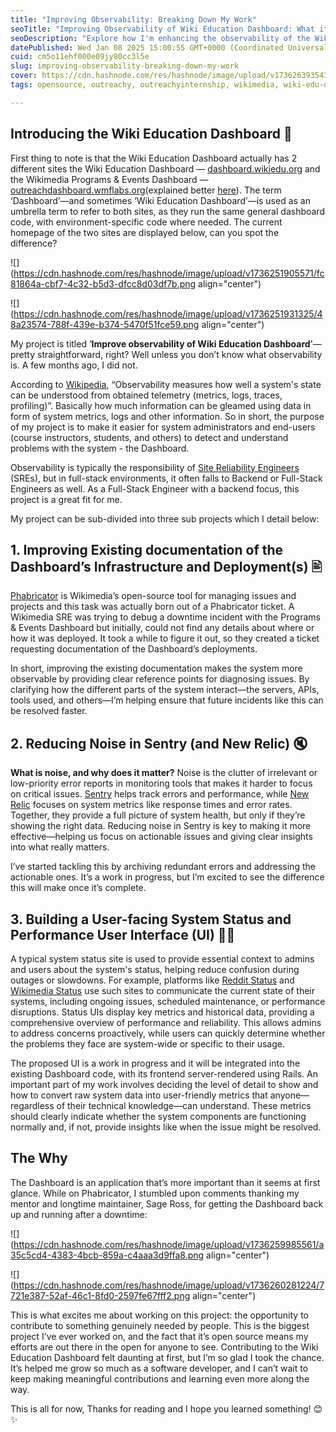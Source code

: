 ```yaml
---
title: "Improving Observability: Breaking Down My Work"
seoTitle: "Improving Observability of Wiki Education Dashboard: What it entails"
seoDescription: "Explore how I'm enhancing the observability of the Wiki Education Dashboard, from improving system monitoring to refining error handling."
datePublished: Wed Jan 08 2025 15:00:55 GMT+0000 (Coordinated Universal Time)
cuid: cm5o11ehf000e09jy80cc3l5e
slug: improving-observability-breaking-down-my-work
cover: https://cdn.hashnode.com/res/hashnode/image/upload/v1736263935435/5d08663d-9e2b-49e9-95de-631ef6b879e3.png
tags: opensource, outreachy, outreachyinternship, wikimedia, wiki-edu-dashboard

---
```


## Introducing the Wiki Education Dashboard 🔬

First thing to note is that the Wiki Education Dashboard actually has 2 different sites the Wiki Education Dashboard — [dashboard.wikiedu.org](http://dashboard.wikiedu.org) and the Wikimedia Programs & Events Dashboard — [outreachdashboard.wmflabs.org](http://outreachdashboard.wmflabs.org)(explained better [here](https://github.com/WikiEducationFoundation/WikiEduDashboard/blob/master/README.md#:~:text=The%20Dashboard%20code,and%20other%20events.)). The term ‘Dashboard’—and sometimes ‘Wiki Education Dashboard’—is used as an umbrella term to refer to both sites, as they run the same general dashboard code, with environment-specific code where needed. The current homepage of the two sites are displayed below, can you spot the difference?

![](https://cdn.hashnode.com/res/hashnode/image/upload/v1736251905571/fc81864a-cbf7-4c32-b5d3-dfcc8d03df7b.png align="center")

![](https://cdn.hashnode.com/res/hashnode/image/upload/v1736251931325/48a23574-788f-439e-b374-5470f51fce59.png align="center")

My project is titled ‘**Improve observability of Wiki Education Dashboard**'—pretty straightforward, right? Well unless you don’t know what observability is. A few months ago, I did not.

According to [Wikipedia](https://en.wikipedia.org/wiki/Observability_\(software\)#:~:text=observability%20measures%20how%20well%20a%20system%27s%20state%20can%20be%20understood%20from%20the%20obtained%20telemetry%20\(metrics%2C%20logs%2C%20traces%2C%20profiling\).), “Observability measures how well a system's state can be understood from obtained telemetry (metrics, logs, traces, profiling)”. Basically how much information can be gleamed using data in form of system metrics, logs and other information. So in short, the purpose of my project is to make it easier for system administrators and end-users (course instructors, students, and others) to detect and understand problems with the system - the Dashboard.

Observability is typically the responsibility of [Site Reliability Engineers](https://en.wikipedia.org/wiki/Site_reliability_engineering) (SREs), but in full-stack environments, it often falls to Backend or Full-Stack Engineers as well. As a Full-Stack Engineer with a backend focus, this project is a great fit for me.

My project can be sub-divided into three sub projects which I detail below:

## 1\. Improving Existing documentation of the Dashboard’s Infrastructure and Deployment(s) 🖹

[Phabricator](https://phabricator.wikimedia.org/) is Wikimedia’s open-source tool for managing issues and projects and this task was actually born out of a Phabricator ticket. A Wikimedia SRE was trying to debug a downtime incident with the Programs & Events Dashboard but initially, could not find any details about where or how it was deployed. It took a while to figure it out, so they created a ticket requesting documentation of the Dashboard’s deployments.

In short, improving the existing documentation makes the system more observable by providing clear reference points for diagnosing issues. By clarifying how the different parts of the system interact—the servers, APIs, tools used, and others—I’m helping ensure that future incidents like this can be resolved faster.

## 2\. Reducing Noise in Sentry (and New Relic) 🔇

**What is noise, and why does it matter?** Noise is the clutter of irrelevant or low-priority error reports in monitoring tools that makes it harder to focus on critical issues. [Sentry](https://sentry.io/) helps track errors and performance, while [New Relic](https://newrelic.com/welcome-back) focuses on system metrics like response times and error rates. Together, they provide a full picture of system health, but only if they’re showing the right data. Reducing noise in Sentry is key to making it more effective—helping us focus on actionable issues and giving clear insights into what really matters.

I’ve started tackling this by archiving redundant errors and addressing the actionable ones. It’s a work in progress, but I’m excited to see the difference this will make once it’s complete.

## 3\. Building a User-facing System Status and Performance User Interface (UI) 👩‍💻

A typical system status site is used to provide essential context to admins and users about the system's status, helping reduce confusion during outages or slowdowns. For example, platforms like [Reddit Status](https://www.redditstatus.com/) and [Wikimedia Status](https://www.wikimediastatus.net/) use such sites to communicate the current state of their systems, including ongoing issues, scheduled maintenance, or performance disruptions. Status UIs display key metrics and historical data, providing a comprehensive overview of performance and reliability. This allows admins to address concerns proactively, while users can quickly determine whether the problems they face are system-wide or specific to their usage.

The proposed UI is a work in progress and it will be integrated into the existing Dashboard code, with its frontend server-rendered using Rails. An important part of my work involves deciding the level of detail to show and how to convert raw system data into user-friendly metrics that anyone—regardless of their technical knowledge—can understand. These metrics should clearly indicate whether the system components are functioning normally and, if not, provide insights like when the issue might be resolved.

## The Why

The Dashboard is an application that’s more important than it seems at first glance. While on Phabricator, I stumbled upon comments thanking my mentor and longtime maintainer, Sage Ross, for getting the Dashboard back up and running after a downtime:

![](https://cdn.hashnode.com/res/hashnode/image/upload/v1736259985561/a35c5cd4-4383-4bcb-859a-c4aaa3d9ffa8.png align="center")

![](https://cdn.hashnode.com/res/hashnode/image/upload/v1736260281224/7721e387-52af-46c1-8fd0-2597fe67fff2.png align="center")

This is what excites me about working on this project: the opportunity to contribute to something genuinely needed by people. This is the biggest project I’ve ever worked on, and the fact that it’s open source means my efforts are out there in the open for anyone to see. Contributing to the Wiki Education Dashboard felt daunting at first, but I’m so glad I took the chance. It’s helped me grow so much as a software developer, and I can’t wait to keep making meaningful contributions and learning even more along the way.  
  
This is all for now, Thanks for reading and I hope you learned something! 😊✨